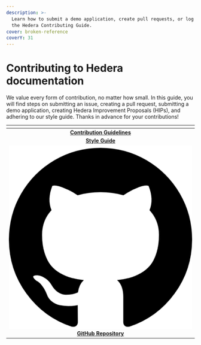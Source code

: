 ```yaml
---
description: >-
  Learn how to submit a demo application, create pull requests, or log issues in
  the Hedera Contributing Guide.
cover: broken-reference
coverY: 31
---
```


# Contributing to Hedera documentation

We value every form of contribution, no matter how small. In this guide, you will find steps on submitting an issue, creating a pull request, submitting a demo application, creating Hedera Improvement Proposals (HIPs), and adhering to our style guide.  Thanks in advance for your contributions!

<table data-view="cards"><thead><tr><th align="center"></th></tr></thead><tbody><tr><td align="center"><a href="contributing-guide/contribution-guidelines/"><strong>Contribution Guidelines</strong></a></td></tr><tr><td align="center"><a href="contributing-guide/style-guide/"><strong>Style Guide</strong></a></td></tr><tr><td align="center"><picture><source srcset="https://cdn.pixabay.com/photo/2022/01/30/13/33/github-6980894_960_720.png" media="(prefers-color-scheme: dark)"><img src="../.gitbook/assets/image (5) (1).png" alt="" data-size="line"></picture> <a href="https://github.com/hashgraph/hedera-docs"><strong>GitHub Repository</strong></a></td></tr></tbody></table>
